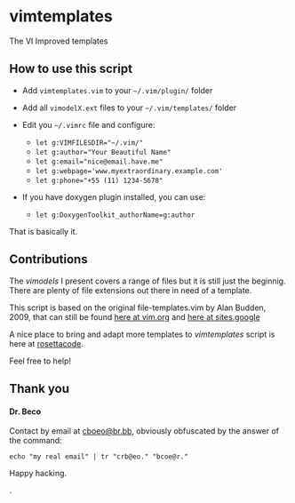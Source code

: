 # vimtemplates

The VI Improved templates

## How to use this script

* Add `vimtemplates.vim` to your `~/.vim/plugin/` folder
* Add all `vimodelX.ext` files to your `~/.vim/templates/` folder
* Edit you `~/.vimrc` file and configure:
    - `let g:VIMFILESDIR="~/.vim/"`
    - `let g:author="Your Beautiful Name"`
    - `let g:email="nice@email.have.me"`
    - `let g:webpage='www.myextraordinary.example.com'`
    - `let g:phone="+55 (11) 1234-5678"`

* If you have doxygen plugin installed, you can use:
    - `let g:DoxygenToolkit_authorName=g:author`

That is basically it.

## Contributions

The *vimodels* I present covers a range of files but it is still just the beginnig. There are plenty of file extensions out there in need of a template.

This script is based on the original file-templates.vim
by Alan Budden, 2009, that can still be found [here at vim.org](http://www.vim.org/scripts/script.php?script_id=2647) and [here at sites.google](https://sites.google.com/site/abudden/contents/Vim-Scripts/file-templates)

A nice place to bring and adapt more templates to _vimtemplates_ script is here at [rosettacode](http://rosettacode.org).

Feel free to help!

## Thank you

#### Dr. Beco

Contact by email at <cboeo@br.bb>, obviously obfuscated by the answer of the command:

`echo "my real email" | tr "crb@eo." "bcoe@r."`

Happy hacking.

.
